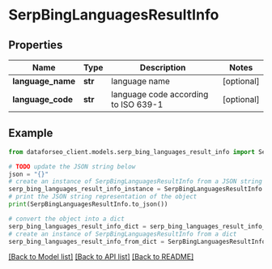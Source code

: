 # SerpBingLanguagesResultInfo


## Properties

Name | Type | Description | Notes
------------ | ------------- | ------------- | -------------
**language_name** | **str** | language name | [optional] 
**language_code** | **str** | language code according to ISO 639-1 | [optional] 

## Example

```python
from dataforseo_client.models.serp_bing_languages_result_info import SerpBingLanguagesResultInfo

# TODO update the JSON string below
json = "{}"
# create an instance of SerpBingLanguagesResultInfo from a JSON string
serp_bing_languages_result_info_instance = SerpBingLanguagesResultInfo.from_json(json)
# print the JSON string representation of the object
print(SerpBingLanguagesResultInfo.to_json())

# convert the object into a dict
serp_bing_languages_result_info_dict = serp_bing_languages_result_info_instance.to_dict()
# create an instance of SerpBingLanguagesResultInfo from a dict
serp_bing_languages_result_info_from_dict = SerpBingLanguagesResultInfo.from_dict(serp_bing_languages_result_info_dict)
```
[[Back to Model list]](../README.md#documentation-for-models) [[Back to API list]](../README.md#documentation-for-api-endpoints) [[Back to README]](../README.md)


